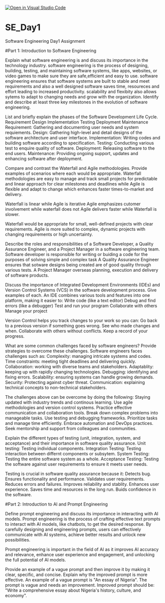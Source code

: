 [![Open in Visual Studio Code](https://classroom.github.com/assets/open-in-vscode-2e0aaae1b6195c2367325f4f02e2d04e9abb55f0b24a779b69b11b9e10269abc.svg)](https://classroom.github.com/online_ide?assignment_repo_id=15569869&assignment_repo_type=AssignmentRepo)
# SE_Day1
Software Engineering Day1 Assignment

#Part 1: Introduction to Software Engineering

Explain what software engineering is and discuss its importance in the technology industry.
software engineering is the process of designing, building, testing, and maintaining software systems, like apps, websites, or video games to make sure they are safe,efficient and easy to use.
software engineering ensures that software systems are built to stable and meet requirements and also a well designed software saves time, resoureces and effort leading to increased productivity. scalability and flexibity also allows sytems to adapt to changing needs and grow with the organization.
Identify and describe at least three key milestones in the evolution of software engineering.


List and briefly explain the phases of the Software Development Life Cycle.
Requirement
Design
Implementation
Testing
Deployment
Maintenance
Requirement: Gathering and documenting user needs and system requiements.
Design: Gathering high-level and detail designs of the software architecture and user interface.
Implementation: Writing codes and building software according to specification.
Testing: Conducting various test to enquire quality of software.
Deployment: Releasing software to the end users.
Maintenance: Providing ongoing support, updates and enhancing software after deployment.

Compare and contrast the Waterfall and Agile methodologies. Provide examples of scenarios where each would be appropriate.
Waterfall methodologies are easy to manage and track small projects for predictable and linear approach for clear milestones and deadlines while Agile is flexible and adapt to change which enhances faster times-to-market and delivery.

Waterfall is linear while Agile is iterative
Agile emphasizes cutomer involvement while waterfall does not
Agile delivers faster while Waterfall is slower.

Waterfall would be appropriate for small, well-defined projects with clear requirements.
Agile is more suited to complex, dynamic projects with changing requirements or high uncertainty.


Describe the roles and responsibilities of a Software Developer, a Quality Assurance Engineer, and a Project Manager in a software engineering team.
Software developer is responsible for writing or buiding a code for the purposes of solving simple and complex task
A Quality Assurance Engineer ensures that sotware designs being created are of good quality through various tests.
A Project Manager overseas planning, execution and delivery of software products.

Discuss the importance of Integrated Development Environments (IDEs) and Version Control Systems (VCS) in the software development process. Give examples of each.
An IDE combines various tools and features into one platform, making it easier to:
Write code (like a text editor)
Debug and find errors (like a debugger)
Test and run your program 
Collaborate with others 
Manage your project

Version Control helps you track changes to your work so you can:
Go back to a previous version if something goes wrong.
See who made changes and when.
Collaborate with others without conflicts.
Keep a record of your progress.

What are some common challenges faced by software engineers? Provide strategies to overcome these challenges.
Software engineers faces challenges such as:
Complexity: managing intricate systems and codes.
Time constraints: meeting tight deadlines and delivering quickly.
Collaboration: working with diverse teams and stakeholders.
Adaptablity: keeping up with rapidly changing technologies.
Debugging: identifying and fixing errors.
Scalability: ensuring systems can handle growing demands.
Security: Protecting against cyber threat.
Communication: explaining technical concepts to non-technical stakeholders.

The challenges above can be overcome by doing the following:
Staying updated with industry trends and continous learning.
Use agile methodologies and version control systems.
Practice effective communication and collaboration tools.
Break down complex problems into manageable tasks.
Use testing and debugging frameworks.
Prioritize tasks and manage time efficiently.
Embrace automation and DevOps practices.
Seek mentorship and support from colleagues and communities.

Explain the different types of testing (unit, integration, system, and acceptance) and their importance in software quality assurance.
Unit testing: Testing individual components.
Integration Testing: Testing interaction between differnt components or subsytem.
System Testing: Testing the entire software system as a whole.
Acceptance Testing: Testing the software against user requirements to ensure it meets user needs.

Testing is crucial in software quality assurance because it:
Detects bug.
Ensures functionality and performance.
Validates user requirements.
Reduces errors and failures.
Improves reliability and stablity.
Enhances user experience.
Saves time and resources in the long run.
Buids confidence in the software.

#Part 2: Introduction to AI and Prompt Engineering


Define prompt engineering and discuss its importance in interacting with AI models.
Prompt engineering is the process of crafting effective text prompts to interact with AI models, like chatbots, to get the desired response.
By carefully designing and engineering prompts, users can effectively communicate with AI systems, achieve better results and unlock new possibilities.

Prompt engineering is important in the field of AI as it improves AI accuracy and relevance, enhance user experience and engagement, and unlocking the full potential of AI models.

Provide an example of a vague prompt and then improve it by making it clear, specific, and concise. Explain why the improved prompt is more effective.
An example of a vague prompt is "An essay of Nigeria". The prompt is vague and needs an improvement.
Improved prompt should be: "Write a comprehensive essay about Nigeria's history, culture, and economy".
